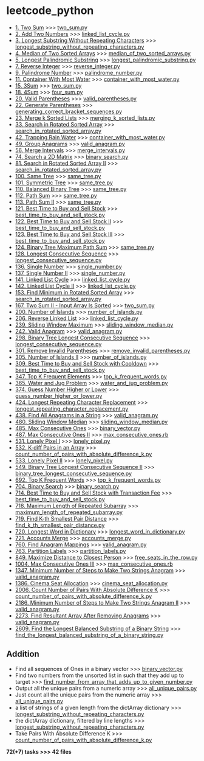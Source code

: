 # leetcode_python

- [1. Two Sum](https://leetcode.com/problems/two-sum/) >>> [two_sum.py](https://github.com/rubygitflow/leetcode_python/blob/master/two_sum.py)
- [2. Add Two Numbers](https://leetcode.com/problems/add-two-numbers/) >>> [linked_list_cycle.py](https://github.com/rubygitflow/leetcode_python/blob/master/linked_list_cycle.py)
- [3. Longest Substring Without Repeating Characters](https://leetcode.com/problems/longest-substring-without-repeating-characters/) >>> [longest_substring_without_repeating_characters.py](https://github.com/rubygitflow/leetcode_python/blob/master/longest_substring_without_repeating_characters.py)
- [4. Median of Two Sorted Arrays](https://leetcode.com/problems/median-of-two-sorted-arrays/) >>> [median_of_two_sorted_arrays.py](https://github.com/rubygitflow/leetcode_python/blob/master/median_of_two_sorted_arrays.py)
- [5. Longest Palindromic Substring](https://leetcode.com/problems/longest-palindromic-substring/) >>> [longest_palindromic_substring.py](https://github.com/rubygitflow/leetcode_python/blob/master/longest_palindromic_substring.py)
- [7. Reverse Integer](https://leetcode.com/problems/reverse-integer/) >>> [reverse_integer.py](https://github.com/rubygitflow/leetcode_python/blob/master/reverse_integer.py)
- [9. Palindrome Number](https://leetcode.com/problems/palindrome-number/) >>> [palindrome_number.py](https://github.com/rubygitflow/leetcode_python/blob/master/palindrome_number.py)
- [11. Container With Most Water](https://leetcode.com/problems/container-with-most-water/) >>> [container_with_most_water.py](https://github.com/rubygitflow/leetcode_python/blob/master/container_with_most_water.py)
- [15. 3Sum](https://leetcode.com/problems/3sum/) >>> [two_sum.py](https://github.com/rubygitflow/leetcode_python/blob/master/two_sum.py)
- [18. 4Sum](https://leetcode.com/problems/4sum/) >>> [four_sum.py](https://github.com/rubygitflow/leetcode_python/blob/master/four_sum.py)
- [20. Valid Parentheses](https://leetcode.com/problems/valid-parentheses/) >>> [valid_parentheses.py](https://github.com/rubygitflow/leetcode_python/blob/master/valid_parentheses.py)
- [22. Generate Parentheses](https://leetcode.com/problems/generate-parentheses/) >>> [generating_correct_bracket_sequences.py](https://github.com/rubygitflow/leetcode_python/blob/master/generating_correct_bracket_sequences.py)
- [23. Merge k Sorted Lists](https://leetcode.com/problems/merge-k-sorted-lists/) >>> [merging_k_sorted_lists.py](https://github.com/rubygitflow/leetcode_python/blob/master/merging_k_sorted_lists.py)
- [33. Search in Rotated Sorted Array](https://leetcode.com/problems/search-in-rotated-sorted-array/) >>> [search_in_rotated_sorted_array.py](https://github.com/rubygitflow/leetcode_python/blob/master/search_in_rotated_sorted_array.py)
- [42. Trapping Rain Water](https://leetcode.com/problems/trapping-rain-water/) >>> [container_with_most_water.py](https://github.com/rubygitflow/leetcode_python/blob/master/container_with_most_water.py)
- [49. Group Anagrams](https://leetcode.com/problems/group-anagrams/) >>> [valid_anagram.py](https://github.com/rubygitflow/leetcode_python/blob/master/valid_anagram.py)
- [56. Merge Intervals](https://leetcode.com/problems/merge-intervals/) >>> [merge_intervals.py](https://github.com/rubygitflow/leetcode_python/blob/master/merge_intervals.py)
- [74. Search a 2D Matrix](https://leetcode.com/problems/search-a-2d-matrix/) >>> [binary_search.py](https://github.com/rubygitflow/leetcode_python/blob/master/binary_search.py)
- [81. Search in Rotated Sorted Array II](https://leetcode.com/problems/search-in-rotated-sorted-array-ii/) >>> [search_in_rotated_sorted_array.py](https://github.com/rubygitflow/leetcode_python/blob/master/search_in_rotated_sorted_array.py)
- [100. Same Tree](https://leetcode.com/problems/same-tree/) >>> [same_tree.py](https://github.com/rubygitflow/leetcode_python/blob/master/same_tree.py)
- [101. Symmetric Tree](https://leetcode.com/problems/symmetric-tree/) >>> [same_tree.py](https://github.com/rubygitflow/leetcode_python/blob/master/same_tree.py)
- [110. Balanced Binary Tree](https://leetcode.com/problems/balanced-binary-tree/) >>> [same_tree.py](https://github.com/rubygitflow/leetcode_python/blob/master/same_tree.py)
- [112. Path Sum](https://leetcode.com/problems/path-sum/) >>> [same_tree.py](https://github.com/rubygitflow/leetcode_python/blob/master/same_tree.py)
- [113. Path Sum II](https://leetcode.com/problems/path-sum-ii/) >>> [same_tree.py](https://github.com/rubygitflow/leetcode_python/blob/master/same_tree.py)
- [121. Best Time to Buy and Sell Stock](https://leetcode.com/problems/best-time-to-buy-and-sell-stock/) >>> [best_time_to_buy_and_sell_stock.py](https://github.com/rubygitflow/leetcode_python/blob/master/best_time_to_buy_and_sell_stock.py)
- [122. Best Time to Buy and Sell Stock II](https://leetcode.com/problems/best-time-to-buy-and-sell-stock-ii/) >>> [best_time_to_buy_and_sell_stock.py](https://github.com/rubygitflow/leetcode_python/blob/master/best_time_to_buy_and_sell_stock.py)
- [123. Best Time to Buy and Sell Stock III](https://leetcode.com/problems/best-time-to-buy-and-sell-stock-iii/) >>> [best_time_to_buy_and_sell_stock.py](https://github.com/rubygitflow/leetcode_python/blob/master/best_time_to_buy_and_sell_stock.py)
- [124. Binary Tree Maximum Path Sum](https://leetcode.com/problems/binary-tree-maximum-path-sum/) >>> [same_tree.py](https://github.com/rubygitflow/leetcode_python/blob/master/same_tree.py)
- [128. Longest Consecutive Sequence](https://leetcode.com/problems/longest-consecutive-sequence/) >>> [longest_consecutive_sequence.py](https://github.com/rubygitflow/leetcode_python/blob/master/longest_consecutive_sequence.py)
- [136. Single Number](https://leetcode.com/problems/single-number/) >>> [single_number.py](https://github.com/rubygitflow/leetcode_python/blob/master/single_number.py)
- [137. Single Number II](https://leetcode.com/problems/single-number-ii/) >>> [single_number.py](https://github.com/rubygitflow/leetcode_python/blob/master/single_number.py)
- [141. Linked List Cycle](https://leetcode.com/problems/linked-list-cycle/) >>> [linked_list_cycle.py](https://github.com/rubygitflow/leetcode_python/blob/master/linked_list_cycle.py)
- [142. Linked List Cycle II](https://leetcode.com/problems/linked-list-cycle-ii/) >>> [linked_list_cycle.py](https://github.com/rubygitflow/leetcode_python/blob/master/linked_list_cycle.py)
- [153. Find Minimum in Rotated Sorted Array](https://leetcode.com/problems/find-minimum-in-rotated-sorted-array/) >>> [search_in_rotated_sorted_array.py](https://github.com/rubygitflow/leetcode_python/blob/master/search_in_rotated_sorted_array.py)
- [167. Two Sum II - Input Array Is Sorted](https://leetcode.com/problems/two-sum-ii-input-array-is-sorted/) >>> [two_sum.py](https://github.com/rubygitflow/leetcode_python/blob/master/two_sum.py)
- [200. Number of Islands](https://leetcode.com/problems/number-of-islands/) >>> [number_of_islands.py](https://github.com/rubygitflow/leetcode_python/blob/master/number_of_islands.py)
- [206. Reverse Linked List](https://leetcode.com/problems/reverse-linked-list/) >>> [linked_list_cycle.py](https://github.com/rubygitflow/leetcode_python/blob/master/linked_list_cycle.py)
- [239. Sliding Window Maximum](https://leetcode.com/problems/sliding-window-maximum/) >>> [sliding_window_median.py](https://github.com/rubygitflow/leetcode_python/blob/master/sliding_window_median.py)
- [242. Valid Anagram](https://leetcode.com/problems/valid-anagram/) >>> [valid_anagram.py](https://github.com/rubygitflow/leetcode_python/blob/master/valid_anagram.py)
- [298. Binary Tree Longest Consecutive Sequence](https://leetcode.com/problems/longest-consecutive-sequence/) >>> [longest_consecutive_sequence.py](https://github.com/rubygitflow/leetcode_python/blob/master/longest_consecutive_sequence.py)
- [301. Remove Invalid Parentheses](https://leetcode.com/problems/remove-invalid-parentheses/) >>> [remove_invalid_parentheses.py](https://github.com/rubygitflow/leetcode_python/blob/master/remove_invalid_parentheses.py)
- [305. Number of Islands II](https://leetcode.com/problems/number-of-islands-ii/) >>> [number_of_islands.py](https://github.com/rubygitflow/leetcode_python/blob/master/number_of_islands.py)
- [309. Best Time to Buy and Sell Stock with Cooldown](https://leetcode.com/problems/best-time-to-buy-and-sell-stock-with-cooldown/) >>> [best_time_to_buy_and_sell_stock.py](https://github.com/rubygitflow/leetcode_python/blob/master/best_time_to_buy_and_sell_stock.py)
- [347. Top K Frequent Elements](https://leetcode.com/problems/top-k-frequent-elements/) >>> [top_k_frequent_words.py](https://github.com/rubygitflow/leetcode_python/blob/master/top_k_frequent_words.py)
- [365. Water and Jug Problem](https://leetcode.com/problems/water-and-jug-problem/) >>> [water_and_jug_problem.py](https://github.com/rubygitflow/leetcode_python/blob/master/water_and_jug_problem.py)
- [374. Guess Number Higher or Lower](https://leetcode.com/problems/guess-number-higher-or-lower/) >>> [guess_number_higher_or_lower.py](https://github.com/rubygitflow/leetcode_python/blob/master/guess_number_higher_or_lower.py)
- [424. Longest Repeating Character Replacement](https://leetcode.com/problems/longest-repeating-character-replacement/) >>> [longest_repeating_character_replacement.py](https://github.com/rubygitflow/leetcode_python/blob/master/longest_repeating_character_replacement.py)
- [438. Find All Anagrams in a String](https://leetcode.com/problems/find-all-anagrams-in-a-string/) >>> [valid_anagram.py](https://github.com/rubygitflow/leetcode_python/blob/master/valid_anagram.py)
- [480. Sliding Window Median](https://leetcode.com/problems/sliding-window-median/) >>> [sliding_window_median.py](https://github.com/rubygitflow/leetcode_python/blob/master/sliding_window_median.py)
- [485. Max Consecutive Ones](https://leetcode.com/problems/max-consecutive-ones/) >>> [binary_vector.py](https://github.com/rubygitflow/leetcode_python/blob/master/binary_vector.py)
- [487. Max Consecutive Ones II](https://leetcode.com/problems/max-consecutive-ones-ii/) >>> [max_consecutive_ones.rb](https://github.com/rubygitflow/leetcode_python/blob/master/max_consecutive_ones.rb)
- [531. Lonely Pixel I](https://leetcode.com/problems/lonely-pixel-i/) >>> [lonely_pixel.py](https://github.com/rubygitflow/leetcode_python/blob/master/lonely_pixel.py)
- [532. K-diff Pairs in an Array](https://leetcode.com/problems/k-diff-pairs-in-an-array/) >>> [count_number_of_pairs_with_absolute_difference_k.py](https://github.com/rubygitflow/leetcode_python/blob/master/count_number_of_pairs_with_absolute_difference_k.py)
- [533. Lonely Pixel II](https://leetcode.com/problems/lonely-pixel-ii/) >>> [lonely_pixel.py](https://github.com/rubygitflow/leetcode_python/blob/master/lonely_pixel.py)
- [549. Binary Tree Longest Consecutive Sequence II](https://leetcode.com/problems/binary-tree-longest-consecutive-sequence-ii/) >>> [binary_tree_longest_consecutive_sequence.py](https://github.com/rubygitflow/leetcode_python/blob/master/binary_tree_longest_consecutive_sequence.py)
- [692. Top K Frequent Words](https://leetcode.com/problems/top-k-frequent-words/) >>> [top_k_frequent_words.py](https://github.com/rubygitflow/leetcode_python/blob/master/top_k_frequent_words.py)
- [704. Binary Search](https://leetcode.com/problems/binary-search/) >>> [binary_search.py](https://github.com/rubygitflow/leetcode_python/blob/master/binary_search.py)
- [714. Best Time to Buy and Sell Stock with Transaction Fee](https://leetcode.com/problems/best-time-to-buy-and-sell-stock-with-transaction-fee/) >>> [best_time_to_buy_and_sell_stock.py](https://github.com/rubygitflow/leetcode_python/blob/master/best_time_to_buy_and_sell_stock.py)
- [718. Maximum Length of Repeated Subarray](https://leetcode.com/problems/maximum-length-of-repeated-subarray/) >>> [maximum_length_of_repeated_subarray.py](https://github.com/rubygitflow/leetcode_python/blob/master/maximum_length_of_repeated_subarray.py)
- [719. Find K-th Smallest Pair Distance](https://leetcode.com/problems/find-k-th-smallest-pair-distance/) >>> [find_k_th_smallest_pair_distance.py](https://github.com/rubygitflow/leetcode_python/blob/master/find_k_th_smallest_pair_distance.py)
- [720. Longest Word in Dictionary](https://leetcode.com/problems/longest-word-in-dictionary/) >>> [longest_word_in_dictionary.py](https://github.com/rubygitflow/leetcode_python/blob/master/longest_word_in_dictionary.py)
- [721. Accounts Merge](https://leetcode.com/problems/accounts-merge/) >>> [accounts_merge.py](https://github.com/rubygitflow/leetcode_python/blob/master/accounts_merge.py)
- [760. Find Anagram Mappings](https://leetcode.com/problems/find-anagram-mappings/) >>> [valid_anagram.py](https://github.com/rubygitflow/leetcode_python/blob/master/valid_anagram.py)
- [763. Partition Labels](https://leetcode.com/problems/partition-labels/) >>> [partition_labels.py](https://github.com/rubygitflow/leetcode_python/blob/master/partition_labels.py)
- [849. Maximize Distance to Closest Person](https://leetcode.com/problems/maximize-distance-to-closest-person/) >>> [free_seats_in_the_row.py](https://github.com/rubygitflow/leetcode_python/blob/master/free_seats_in_the_row.py)
- [1004. Max Consecutive Ones III](https://leetcode.com/problems/max-consecutive-ones-iii/) >>> [max_consecutive_ones.rb](https://github.com/rubygitflow/leetcode_python/blob/master/max_consecutive_ones.rb)
- [1347. Minimum Number of Steps to Make Two Strings Anagram](https://leetcode.com/problems/minimum-number-of-steps-to-make-two-strings-anagram/) >>> [valid_anagram.py](https://github.com/rubygitflow/leetcode_python/blob/master/valid_anagram.py)
- [1386. Cinema Seat Allocation](https://leetcode.com/problems/cinema-seat-allocation/) >>> [cinema_seat_allocation.py](https://github.com/rubygitflow/leetcode_python/blob/master/cinema_seat_allocation.py)
- [2006. Count Number of Pairs With Absolute Difference K](https://leetcode.com/problems/count-number-of-pairs-with-absolute-difference-k/) >>> [count_number_of_pairs_with_absolute_difference_k.py](https://github.com/rubygitflow/leetcode_python/blob/master/count_number_of_pairs_with_absolute_difference_k.py)
- [2186. Minimum Number of Steps to Make Two Strings Anagram II](https://leetcode.com/problems/minimum-number-of-steps-to-make-two-strings-anagram-ii/) >>> [valid_anagram.py](https://github.com/rubygitflow/leetcode_python/blob/master/valid_anagram.py)
- [2273. Find Resultant Array After Removing Anagrams](https://leetcode.com/problems/find-resultant-array-after-removing-anagrams/) >>> [valid_anagram.py](https://github.com/rubygitflow/leetcode_python/blob/master/valid_anagram.py)
- [2609. Find the Longest Balanced Substring of a Binary String](https://leetcode.com/problems/find-the-longest-balanced-substring-of-a-binary-string/) >>> [find_the_longest_balanced_substring_of_a_binary_string.py](https://github.com/rubygitflow/leetcode_python/blob/master/find_the_longest_balanced_substring_of_a_binary_string.py)

## Addition
- Find all sequences of Ones in a binary vector >>> [binary_vector.py](https://github.com/rubygitflow/leetcode_python/blob/master/binary_vector.py)
- Find two numbers from the unsorted list in such that they add up to target >>> [find_number_from_array_that_adds_up_to_given_number.py](https://github.com/rubygitflow/leetcode_python/blob/master/find_number_from_array_that_adds_up_to_given_number.py)
- Output all the unique pairs from a numeric array >>> [all_unique_pairs.py](https://github.com/rubygitflow/leetcode_python/blob/master/all_unique_pairs.py)
- Just count all the unique pairs from the numeric array >>> [all_unique_pairs.py](https://github.com/rubygitflow/leetcode_python/blob/master/all_unique_pairs.py)
- a list of strings of a given length from the dictArray dictionary >>> [longest_substring_without_repeating_characters.py](https://github.com/rubygitflow/leetcode_python/blob/master/longest_substring_without_repeating_characters.py)
- the dictArray dictionary, filtered by line lengths >>> [longest_substring_without_repeating_characters.py](https://github.com/rubygitflow/leetcode_python/blob/master/longest_substring_without_repeating_characters.py)
- Take Pairs With Absolute Difference K >>> [count_number_of_pairs_with_absolute_difference_k.py](https://github.com/rubygitflow/leetcode_python/blob/master/count_number_of_pairs_with_absolute_difference_k.py)

**72(+7) tasks >>> 42 files**
